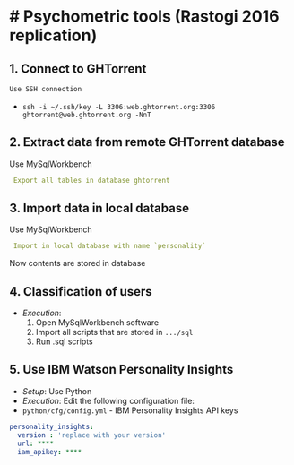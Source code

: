 # # Psychometric tools (Rastogi 2016 replication) 

## 1. Connect to GHTorrent
```bash
Use SSH connection 
```
* `ssh -i ~/.ssh/key -L 3306:web.ghtorrent.org:3306 ghtorrent@web.ghtorrent.org -NnT`
## 2. Extract data from remote GHTorrent database
Use MySqlWorkbench
```yaml
 Export all tables in database ghtorrent
```
## 3. Import data in local database
Use MySqlWorkbench
```yaml
 Import in local database with name `personality`
```
Now contents are stored in database
## 4. Classification of users
* *Execution*:
    1. Open MySqlWorkbench software
    2. Import all scripts that are stored in `.../sql`
    3. Run .sql scripts
## 5. Use IBM Watson Personality Insights 
* *Setup*:
    Use Python
* *Execution*:
   Edit the following configuration file:
* `python/cfg/config.yml` - IBM Personality Insights API keys
```yaml
personality_insights:
  version : 'replace with your version'
  url: ****
  iam_apikey: ****
```
  
